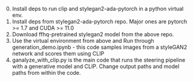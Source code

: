 0. Install deps to run clip and stylegan2-ada-pytorch in a python virtual env.
1. Install deps from stylegan2-ada-pytorch repo. Major ones are pytorch >= 1.7 and CUDA >= 11.0
2. Download ffhq-pretrained stylegan2 model from the above repo.
3. Use the virtual environment from above and Run through generation_demo.ipynb - this code samples images from
a styleGAN2 network and scores them using CLIP
4. ganalyze_with_clip.py is the main code that runs the steering pipeline with a generative model and CLIP. Change output
paths and model paths from within the code.